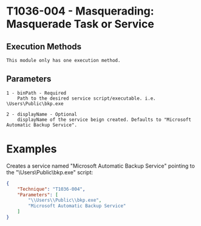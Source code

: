 # T1036-004 - Masquerading: Masquerade Task or Service

## Execution Methods

    This module only has one execution method.

## Parameters
    1 - binPath - Required
        Path to the desired service script/executable. i.e. \Users\Public\bkp.exe
           
    2 - displayName - Optional
        displayName of the service beign created. Defaults to "Microsoft Automatic Backup Service".

# Examples

Creates a service named "Microsoft Automatic Backup Service" pointing to the "\Users\Public\bkp.exe" script:

```json
{
    "Technique": "T1036-004",
    "Parameters": [
        "\\Users\\Public\\bkp.exe",
        "Microsoft Automatic Backup Service"
    ]
}
```
